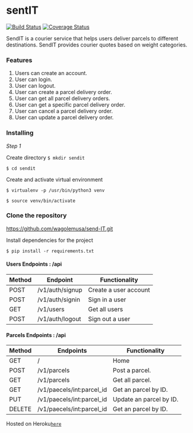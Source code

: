 # sentIT
[![Build Status](https://travis-ci.org/wagolemusa/send-IT.svg?branch=develop)](https://travis-ci.org/wagolemusa/send-IT)
[![Coverage Status](https://coveralls.io/repos/github/wagolemusa/send-IT/badge.svg?branch=develop)](https://coveralls.io/github/wagolemusa/send-IT?branch=develop)

SendIT is a courier service that helps users deliver parcels to different destinations. SendIT  provides courier quotes based on weight categories.

### Features

1. Users can create an account.
2. User can login.
3. User can logout.
4. User can create a parcel delivery order.
5. User can get all parcel delivery orders.
6. User can get a specific parcel delivery order.
7. User can cancel a parcel delivery order.
8. User can update a parcel delivery order.


### Installing

*Step 1*

Create directory
```$ mkdir sendit```

```$ cd sendit```

Create and activate virtual environment

```$ virtualenv -p /usr/bin/python3 venv```


```$ source venv/bin/activate```

### Clone the repository

https://github.com/wagolemusa/send-IT.git


Install dependencies for the project

```$ pip install -r requirements.txt```


#### Users Endpoints : /api

Method | Endpoint | Functionality
--- | --- | ---
POST | /v1/auth/signup | Create a user account
POST | /v1/auth/signin | Sign in a user
GET  | /v1/users | Get all users
POST | /v1/auth/logout | Sign out a user

#### Parcels Endpoints : /api

Method | Endpoints | Functionality
---| --- | ---
GET 	| / | Home
POST  | /v1/parcels | Post a parcel.
GET   | /v1/parcels | Get all parcel.
GET   | /v1/paecels/int:parcel_id| Get an parcel by ID.
PUT   | /v1/paecels/int:parcel_id| Update an parcel by ID.
DELETE  | /v1/paecels/int:parcel_id| Get an parcel by ID.


Hosted on Heroku[```here```](https://senditparcel.herokuapp.com/api/) 
